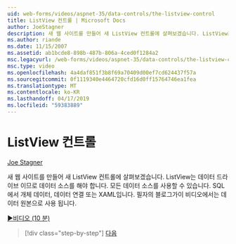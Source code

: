 ```yaml
---
uid: web-forms/videos/aspnet-35/data-controls/the-listview-control
title: ListView 컨트롤 | Microsoft Docs
author: JoeStagner
description: 새 웹 사이트를 만들어 새 ListView 컨트롤에 살펴보겠습니다. ListView는 데이터 드라이브 이므로 데이터 소스를 해야 합니다. 모든 데이터를 사용 하는 중...
ms.author: riande
ms.date: 11/15/2007
ms.assetid: ab1bcde8-898b-487b-806a-4ced0f1284a2
msc.legacyurl: /web-forms/videos/aspnet-35/data-controls/the-listview-control
msc.type: video
ms.openlocfilehash: 4a4daf851f3b8f69a70409d00ef7cd624437f57a
ms.sourcegitcommit: 0f1119340e4464720cfd16d0ff15764746ea1fea
ms.translationtype: MT
ms.contentlocale: ko-KR
ms.lasthandoff: 04/17/2019
ms.locfileid: "59383889"
---
```

# <a name="the-listview-control"></a>ListView 컨트롤

[Joe Stagner](https://github.com/JoeStagner)

새 웹 사이트를 만들어 새 ListView 컨트롤에 살펴보겠습니다. ListView는 데이터 드라이브 이므로 데이터 소스를 해야 합니다. 모든 데이터 소스를 사용할 수 있습니다. SQL에서 개체 데이터, 데이터 연결 또는 XAML입니다. 필자의 블로그가이 비디오에서는 데이터 원본으로 사용 됩니다.

[&#9654;비디오 (10 분)](https://channel9.msdn.com/Blogs/ASP-NET-Site-Videos/the-listview-control)

> [!div class="step-by-step"]
> [다음](the-datapager-control.md)
